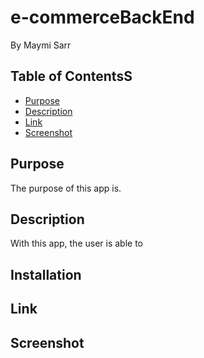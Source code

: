 # e-commerceBackEnd
By Maymi Sarr


## Table of ContentsS
- [Purpose](#title)
- [Description](#description)
- [Link](#link)
- [Screenshot](#installation)








## Purpose
The purpose of this app is. 


## Description
With this app, the user is able to  




## Installation


## Link


## Screenshot




